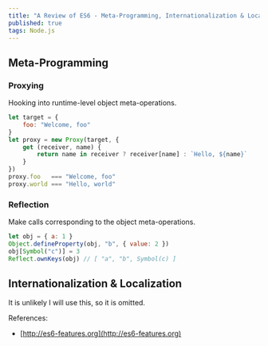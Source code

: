 ```yaml
---
title: "A Review of ES6 - Meta-Programming, Internationalization & Localization"
published: true
tags: Node.js
---
```


## Meta-Programming

### Proxying

Hooking into runtime-level object meta-operations.

```javascript
let target = {
    foo: "Welcome, foo"
}
let proxy = new Proxy(target, {
    get (receiver, name) {
        return name in receiver ? receiver[name] : `Hello, ${name}`
    }
})
proxy.foo   === "Welcome, foo"
proxy.world === "Hello, world"
```

### Reflection

Make calls corresponding to the object meta-operations.

```javascript
let obj = { a: 1 }
Object.defineProperty(obj, "b", { value: 2 })
obj[Symbol("c")] = 3
Reflect.ownKeys(obj) // [ "a", "b", Symbol(c) ]
```

## Internationalization & Localization

It is unlikely I will use this, so it is omitted.

References:

- [http://es6-features.org](http://es6-features.org)
